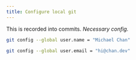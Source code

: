 ```yaml
---
title: Configure local git
---
```


This is recorded into commits.
_Necessary config._

```sh
git config --global user.name = "Michael Chan"
```

```sh
git config --global user.email = "hi@chan.dev"
```
